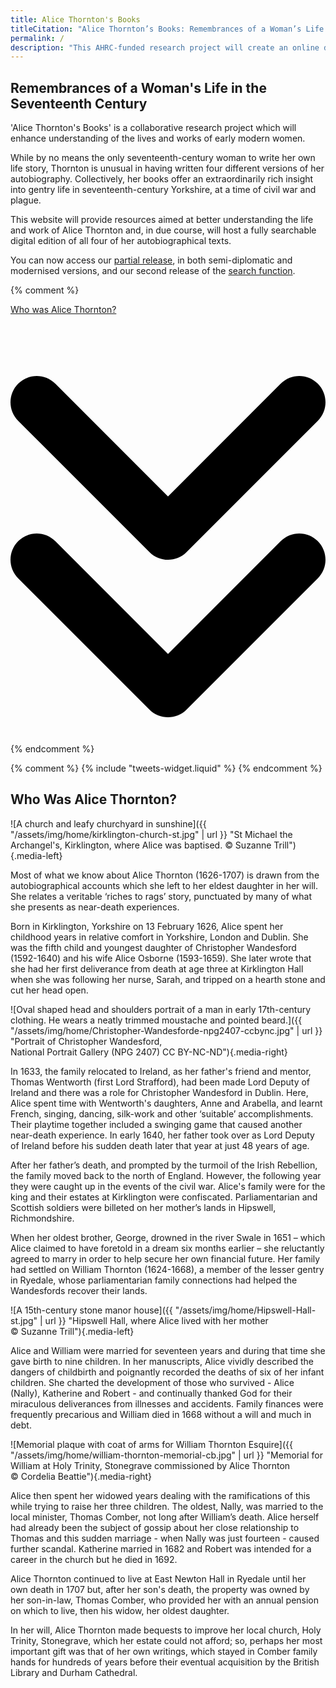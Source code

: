 ```yaml
---
title: Alice Thornton's Books
titleCitation: "Alice Thornton’s Books: Remembrances of a Woman’s Life in the Seventeenth Century"
permalink: /
description: "This AHRC-funded research project will create an online digital edition of all four of Alice Wandesford Thornton's autobiographical manuscripts."
---
```


## Remembrances of a Woman's Life in the Seventeenth Century

'Alice Thornton's Books' is a collaborative research project
which will enhance understanding of the lives and works of early modern women.

While by no means the only seventeenth-century woman to write her own life story,
Thornton is unusual in having written four different versions of her autobiography.
Collectively, her books offer an extraordinarily rich insight into gentry life
in seventeenth-century Yorkshire, at a time of civil war and plague.

This website will provide resources aimed at better understanding the life and
work of Alice Thornton and, in due course, will host a fully searchable digital
edition of all four of her autobiographical texts.

You can now access our [partial release](/books/viewer/?p0.vi=modern), in both semi-diplomatic and modernised versions, and our second release of the [search function](/entities/).

{% comment %}
<a class="button-hp" href="#who">

  <p class="button is-primary read-more-hp">
    Who was Alice Thornton?
  </p>
  <svg xmlns="http://www.w3.org/2000/svg" viewBox="0 0 384 512" aria-hidden="true"><path d="M169.4 278.6C175.6 284.9 183.8 288 192 288s16.38-3.125 22.62-9.375l160-160c12.5-12.5 12.5-32.75 0-45.25s-32.75-12.5-45.25 0L192 210.8L54.63 73.38c-12.5-12.5-32.75-12.5-45.25 0s-12.5 32.75 0 45.25L169.4 278.6zM329.4 265.4L192 402.8L54.63 265.4c-12.5-12.5-32.75-12.5-45.25 0s-12.5 32.75 0 45.25l160 160C175.6 476.9 183.8 480 192 480s16.38-3.125 22.62-9.375l160-160c12.5-12.5 12.5-32.75 0-45.25S341.9 252.9 329.4 265.4z"/></svg>
</a>
{% endcomment %}

{% comment %}
{% include "tweets-widget.liquid" %}
{% endcomment %}

## <a id="who"></a>Who Was Alice Thornton?

![A church and leafy churchyard in sunshine]({{ "/assets/img/home/kirklington-church-st.jpg" | url }} "St Michael the Archangel's, Kirklington, where Alice was baptised. &copy; Suzanne Trill"){.media-left}

Most of what we know about Alice Thornton (1626-1707) is drawn from the autobiographical accounts which she left to her eldest daughter in her will. She relates a veritable ‘riches to rags’ story, punctuated by many of what she presents as near-death experiences.

Born in Kirklington, Yorkshire on 13 February 1626, Alice spent her childhood years in relative comfort in Yorkshire, London and Dublin. She was the fifth child and youngest daughter of Christopher Wandesford (1592-1640) and his wife Alice Osborne (1593-1659). She later wrote that she had her first deliverance from death at age three at Kirklington Hall when she was following her nurse, Sarah, and tripped on a hearth stone and cut her head open.

![Oval shaped head and shoulders portrait of a man in early 17th-century clothing. He wears a neatly trimmed moustache and pointed beard.]({{ "/assets/img/home/Christopher-Wandesforde-npg2407-ccbync.jpg" | url }} "Portrait of Christopher Wandesford, <br>National Portrait Gallery (NPG 2407) CC BY-NC-ND"){.media-right}

In 1633, the family relocated to Ireland, as her father's friend and mentor, Thomas Wentworth (first Lord Strafford), had been made Lord Deputy of Ireland and there was a role for Christopher Wandesford in Dublin. Here, Alice spent time with Wentworth's daughters, Anne and Arabella, and learnt French, singing, dancing, silk-work and other ‘suitable’ accomplishments. Their playtime together included a swinging game that caused another near-death experience. In early 1640, her father took over as Lord Deputy of Ireland before his sudden death later that year at just 48 years of age.

After her father’s death, and prompted by the turmoil of the Irish Rebellion, the family moved back to the north of England. However, the following year they were caught up in the events of the civil war. Alice's family were for the king and their estates at Kirklington were confiscated. Parliamentarian and Scottish soldiers were billeted on her mother’s lands in Hipswell, Richmondshire.

When her oldest brother, George, drowned in the river Swale in 1651 – which Alice claimed to have foretold in a dream six months earlier – she reluctantly agreed to marry in order to help secure her own financial future. Her family had settled on William Thornton (1624-1668), a member of the lesser gentry in Ryedale, whose parliamentarian family connections had helped the Wandesfords recover their lands.

![A 15th-century stone manor house]({{ "/assets/img/home/Hipswell-Hall-st.jpg" | url }} "Hipswell Hall, where Alice lived with her mother <br> &copy; Suzanne Trill"){.media-left}

Alice and William were married for seventeen years and during that time she gave birth to nine children. In her manuscripts, Alice vividly described the dangers of childbirth and poignantly recorded the deaths of six of her infant children. She charted the development of those who survived - Alice (Nally), Katherine and Robert - and continually thanked God for their miraculous deliverances from illnesses and accidents. Family finances were frequently precarious and William died in 1668 without a will and much in debt.

![Memorial plaque with coat of arms for William Thornton Esquire]({{ "/assets/img/home/william-thornton-memorial-cb.jpg" | url }} "Memorial for William at Holy Trinity, Stonegrave commissioned by Alice Thornton<br> &copy; Cordelia Beattie"){.media-right}

Alice then spent her widowed years dealing with the ramifications of this while trying to raise her three children. The oldest, Nally, was married to the local minister, Thomas Comber, not long after William’s death. Alice herself had already been the subject of gossip about her close relationship to Thomas and this sudden marriage - when Nally was just fourteen - caused further scandal. Katherine married in 1682 and Robert was intended for a career in the church but he died in 1692.

Alice Thornton continued to live at East Newton Hall in Ryedale until her own death in 1707 but, after her son's death, the property was owned by her son-in-law, Thomas Comber, who provided her with an annual pension on which to live, then his widow, her oldest daughter.

In her will, Alice Thornton made bequests to improve her local church, Holy Trinity, Stonegrave, which her estate could not afford; so, perhaps her most important gift was that of her own writings, which stayed in Comber family hands for hundreds of years before their eventual acquisition by the British Library and Durham Cathedral.
